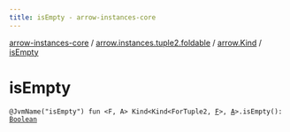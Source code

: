 ```yaml
---
title: isEmpty - arrow-instances-core
---
```


[arrow-instances-core](../../index.html) / [arrow.instances.tuple2.foldable](../index.html) / [arrow.Kind](index.html) / [isEmpty](./is-empty.html)

# isEmpty

`@JvmName("isEmpty") fun <F, A> Kind<Kind<ForTuple2, `[`F`](is-empty.html#F)`>, `[`A`](is-empty.html#A)`>.isEmpty(): `[`Boolean`](https://kotlinlang.org/api/latest/jvm/stdlib/kotlin/-boolean/index.html)